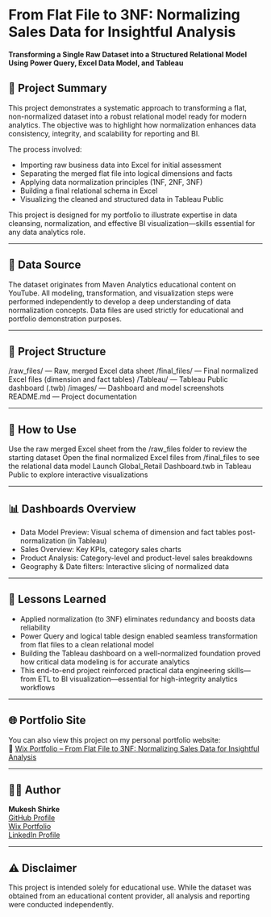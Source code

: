 # From Flat File to 3NF: Normalizing Sales Data for Insightful Analysis
**Transforming a Single Raw Dataset into a Structured Relational Model Using Power Query, Excel Data Model, and Tableau**

## 📄 Project Summary

This project demonstrates a systematic approach to transforming a flat, non-normalized dataset into a robust relational model ready for modern analytics. The objective was to highlight how normalization enhances data consistency, integrity, and scalability for reporting and BI.

The process involved:
- Importing raw business data into Excel for initial assessment
- Separating the merged flat file into logical dimensions and facts
- Applying data normalization principles (1NF, 2NF, 3NF)
- Building a final relational schema in Excel
- Visualizing the cleaned and structured data in Tableau Public

This project is designed for my portfolio to illustrate expertise in data cleansing, normalization, and effective BI visualization—skills essential for any data analytics role.

---

## 📂 Data Source

The dataset originates from Maven Analytics educational content on YouTube. All modeling, transformation, and visualization steps were performed independently to develop a deep understanding of data normalization concepts. Data files are used strictly for educational and portfolio demonstration purposes.

---

## 📁 Project Structure

/raw_files/ — Raw, merged Excel data sheet
/final_files/ — Final normalized Excel files (dimension and fact tables)
/Tableau/ — Tableau Public dashboard (.twb)
/images/ — Dashboard and model screenshots
README.md — Project documentation

---

## 🚀 How to Use

Use the raw merged Excel sheet from the /raw_files folder to review the starting dataset
Open the final normalized Excel files from /final_files to see the relational data model
Launch Global_Retail Dashboard.twb in Tableau Public to explore interactive visualizations

---

## 📊 Dashboards Overview

- Data Model Preview: Visual schema of dimension and fact tables post-normalization (in Tableau)
- Sales Overview: Key KPIs, category sales charts
- Product Analysis: Category-level and product-level sales breakdowns
- Geography & Date filters: Interactive slicing of normalized data

---

## 🧠 Lessons Learned

- Applied normalization (to 3NF) eliminates redundancy and boosts data reliability
- Power Query and logical table design enabled seamless transformation from flat files to a clean relational model
- Building the Tableau dashboard on a well-normalized foundation proved how critical data modeling is for accurate analytics
- This end-to-end project reinforced practical data engineering skills—from ETL to BI visualization—essential for high-integrity analytics workflows

---

## 🌐 Portfolio Site

You can also view this project on my personal portfolio website:  
🔗 [Wix Portfolio – From Flat File to 3NF: Normalizing Sales Data for Insightful Analysis](https://mukeshshirke12.wixsite.com/mukeshfolio/post/data-normalization-for-data-modelling-and-visualization)

---

## 👨‍💻 Author

**Mukesh Shirke**  
[GitHub Profile](https://github.com/MukeshTheAnalyst)  
[Wix Portfolio](https://mukeshshirke12.wixsite.com/mukeshfolio)  
[LinkedIn Profile](https://www.linkedin.com/in/mukeshshirke/)

---

## ⚠️ Disclaimer

This project is intended solely for educational use. While the dataset was obtained from an educational content provider, all analysis and reporting were conducted independently.
